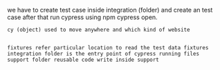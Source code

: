 we have to create test case inside 
    integration (folder)
    and create an test case after that run cypress
    using npm cypress open.

    cy (object) used to move anywhere and which kind of website
    

    fixtures refer particular location to read the test data fixtures
    integration folder is the entry point of cypress running files
    support folder reusable code write inside support 